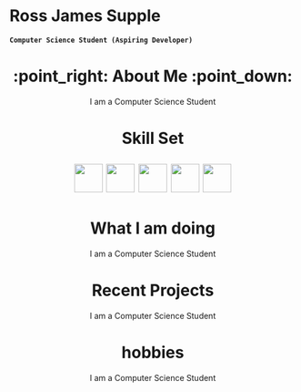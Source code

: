 

# Ross James Supple


**` Computer Science Student (Aspiring Developer) `**


<div id = "Header" align = "center">
    <h1>
    :point_right: About Me :point_down:
    </h1>
    <p align = "center">
    I am a Computer Science Student
    </p>
    <h1></h1>
</div>
<div id = "Skill Set" align = "center" padding=10px>
    <h1>
    Skill Set
    <p>
    <img src="https://cdn.jsdelivr.net/gh/devicons/devicon@latest/icons/cplusplus/cplusplus-original.svg" width=50px/>
    <img src="https://cdn.jsdelivr.net/gh/devicons/devicon@latest/icons/python/python-original-wordmark.svg" width=50px/>
    <img src="https://cdn.jsdelivr.net/gh/devicons/devicon@latest/icons/html5/html5-original-wordmark.svg" width=50px/>
    <img src="https://cdn.jsdelivr.net/gh/devicons/devicon@latest/icons/css3/css3-original-wordmark.svg" width=50px/>
    <img src="https://cdn.jsdelivr.net/gh/devicons/devicon@latest/icons/azuresqldatabase/azuresqldatabase-original.svg" width=50px/>
    </p>
    </h1> 
</div>

<div id = "What I am doing" align = "center">
    <h1>
    What I am doing
    </h1> 
    <p align = "center">
    I am a Computer Science Student
    </p>   
</div>

<div id = "Recent Projects" align = "center">
    <h1>
    Recent Projects
    </h1>   
    <p align = "center">
    I am a Computer Science Student
    </p> 
</div>

<div id = "Hobbies" align = "center">
    <h1>
    hobbies
    </h1>  
    <p align = "center">
    I am a Computer Science Student
    </p>  
</div>